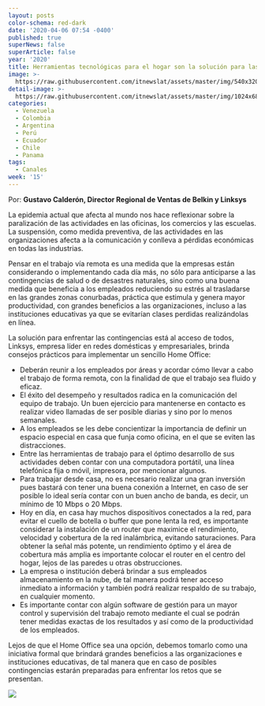 ```yaml
---
layout: posts
color-schema: red-dark
date: '2020-04-06 07:54 -0400'
published: true
superNews: false
superArticle: false
year: '2020'
title: Herramientas tecnológicas para el hogar son la solución para las contingencias
image: >-
  https://raw.githubusercontent.com/itnewslat/assets/master/img/540x320/Gustavo-Calderon-p.jpg
detail-image: >-
  https://raw.githubusercontent.com/itnewslat/assets/master/img/1024x680/Gustavo-Calderon-g.jpg
categories:
  - Venezuela
  - Colombia
  - Argentina
  - Perú
  - Ecuador
  - Chile
  - Panama
tags:
  - Canales
week: '15'
---
```

Por: **Gustavo Calderón, Director Regional de Ventas de Belkin y Linksys**
 
La epidemia actual que afecta al mundo nos hace reflexionar sobre la paralización de las actividades en las oficinas, los comercios y las escuelas. La suspensión, como medida preventiva, de las actividades en las organizaciones afecta a la comunicación y conlleva a pérdidas económicas en todas las industrias.
 
Pensar en el trabajo vía remota es una medida que la empresas están considerando o implementando cada día más, no sólo para anticiparse a las contingencias de salud o de desastres naturales, sino como una buena medida que beneficia a los empleados reduciendo su estrés al trasladarse en las grandes zonas conurbadas, práctica que estimula y genera mayor productividad, con grandes beneficios a las organizaciones, incluso a las instituciones educativas ya que se evitarían clases perdidas realizándolas en línea.
 
La solución para enfrentar las contingencias está al acceso de todos, Linksys, empresa líder en redes domésticas y empresariales, brinda consejos prácticos para implementar un sencillo Home Office:
 
- Deberán reunir a los empleados por áreas y acordar cómo llevar a cabo el trabajo de forma remota, con la finalidad de que el trabajo sea fluido y eficaz.
- El éxito del desempeño y resultados radica en la comunicación del equipo de trabajo. Un buen ejercicio para mantenerse en contacto es realizar video llamadas de ser posible diarias y sino por lo menos semanales.
- A los empleados se les debe concientizar la importancia de definir un espacio especial en casa que funja como oficina, en el que se eviten las distracciones. 
- Entre las herramientas de trabajo para el óptimo desarrollo de sus actividades deben contar con una computadora portátil, una línea telefónica fija o móvil, impresora, por mencionar algunos.
- Para trabajar desde casa, no es necesario realizar una gran inversión pues bastará con tener una buena conexión a Internet, en caso de ser posible lo ideal sería contar con un buen ancho de banda, es decir, un mínimo de 10 Mbps o 20 Mbps. 
- Hoy en día, en casa hay muchos dispositivos conectados a la red, para evitar el cuello de botella o buffer que pone lenta la red, es importante considerar la instalación de un router que maximice el rendimiento, velocidad y cobertura de la red inalámbrica, evitando saturaciones. Para obtener la señal más potente, un rendimiento óptimo y el área de cobertura más amplia es importante colocar el router en el centro del hogar, lejos de las paredes u otras obstrucciones. 
- La empresa o institución deberá brindar a sus empleados almacenamiento en la nube, de tal manera podrá tener acceso inmediato a información y también podrá realizar respaldo de su trabajo, en cualquier momento.
- Es importante contar con algún software de gestión para un mayor control y supervisión del trabajo remoto mediante el cual se podrán tener medidas exactas de los resultados y así como de la productividad de los empleados.
 
Lejos de que el Home Office sea una opción, debemos tomarlo como una iniciativa formal que brindará grandes beneficios a las organizaciones e instituciones educativas, de tal manera que en caso de posibles contingencias estarán preparadas para enfrentar los retos que se presentan. 

<img src="https://tracker.metricool.com/c3po.jpg?hash=56f88a41e39ab42c063cc51676587a04"/>
